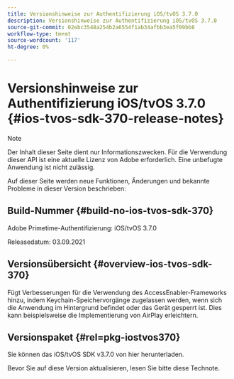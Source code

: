 ```yaml
---
title: Versionshinweise zur Authentifizierung iOS/tvOS 3.7.0
description: Versionshinweise zur Authentifizierung iOS/tvOS 3.7.0
source-git-commit: 02ebc3548a254b2a6554f1ab34afbb3ea5f09bb8
workflow-type: tm+mt
source-wordcount: '117'
ht-degree: 0%

---
```


# Versionshinweise zur Authentifizierung iOS/tvOS 3.7.0 {#ios-tvos-sdk-370-release-notes}

>[!NOTE]
>
>Der Inhalt dieser Seite dient nur Informationszwecken. Für die Verwendung dieser API ist eine aktuelle Lizenz von Adobe erforderlich. Eine unbefugte Anwendung ist nicht zulässig.

Auf dieser Seite werden neue Funktionen, Änderungen und bekannte Probleme in dieser Version beschrieben:

## Build-Nummer {#build-no-ios-tvos-sdk-370}

Adobe Primetime-Authentifizierung: iOS/tvOS 3.7.0

Releasedatum: 03.09.2021



## Versionsübersicht {#overview-ios-tvos-sdk-370}

Fügt Verbesserungen für die Verwendung des AccessEnabler-Frameworks hinzu, indem Keychain-Speichervorgänge zugelassen werden, wenn sich die Anwendung im Hintergrund befindet oder das Gerät gesperrt ist. Dies kann beispielsweise die Implementierung von AirPlay erleichtern.

## Versionspaket {#rel=pkg-iostvos370}

Sie können das iOS/tvOS SDK v3.7.0 von hier herunterladen.

Bevor Sie auf diese Version aktualisieren, lesen Sie bitte diese Technote.
